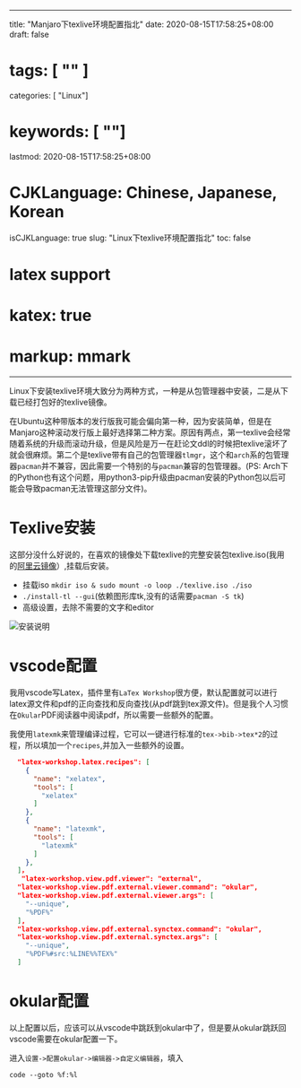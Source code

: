 
---
title: "Manjaro下texlive环境配置指北"
date: 2020-08-15T17:58:25+08:00
draft: false
# tags: [ "" ]
categories: [ "Linux"]
# keywords: [ ""]
lastmod: 2020-08-15T17:58:25+08:00
# CJKLanguage: Chinese, Japanese, Korean
isCJKLanguage: true
slug: "Linux下texlive环境配置指北"
toc: false
# latex support
# katex: true
# markup: mmark
---

Linux下安装texlive环境大致分为两种方式，一种是从包管理器中安装，二是从下载已经打包好的texlive镜像。

在Ubuntu这种带版本的发行版我可能会偏向第一种，因为安装简单，但是在Manjaro这种滚动发行版上最好选择第二种方案。原因有两点，第一texlive会经常随着系统的升级而滚动升级，但是风险是万一在赶论文ddl的时候把texlive滚坏了就会很麻烦。第二个是texlive带有自己的包管理器`tlmgr`，这个和`arch`系的包管理器`pacman`并不兼容，因此需要一个特别的与`pacman`兼容的包管理器。(PS: Arch下的Python也有这个问题，用python3-pip升级由pacman安装的Python包以后可能会导致pacman无法管理这部分文件)。

# Texlive安装

这部分没什么好说的，在喜欢的镜像处下载texlive的完整安装包texlive.iso(我用的[阿里云镜像](https://mirrors.aliyun.com/CTAN/systems/texlive/Images/)）,挂载后安装。

- 挂载iso `mkdir iso & sudo mount -o loop ./texlive.iso ./iso `
- `./install-tl --gui`(依赖图形库tk,没有的话需要`pacman -S tk`)
- 高级设置，去除不需要的文字和editor

![安装说明](https://cdn.jsdelivr.net/gh/BlurryLight/resource-files/img/texlive.png)

# vscode配置

我用vscode写Latex，插件里有`LaTex Workshop`很方便，默认配置就可以进行latex源文件和pdf的正向查找和反向查找(从pdf跳到tex源文件)。但是我个人习惯在`Okular`PDF阅读器中阅读pdf，所以需要一些额外的配置。

我使用`latexmk`来管理编译过程，它可以一键进行标准的`tex->bib->tex*2`的过程，所以填加一个`recipes`,并加入一些额外的设置。

```json
  "latex-workshop.latex.recipes": [
    {
      "name": "xelatex",
      "tools": [
        "xelatex"
      ]
    },
    {
      "name": "latexmk",
      "tools": [
        "latexmk"
      ]
    },
  ]，
   "latex-workshop.view.pdf.viewer": "external",
  "latex-workshop.view.pdf.external.viewer.command": "okular",
  "latex-workshop.view.pdf.external.viewer.args": [
    "--unique",
    "%PDF%"
  ],
  "latex-workshop.view.pdf.external.synctex.command": "okular",
  "latex-workshop.view.pdf.external.synctex.args": [
    "--unique",
    "%PDF%#src:%LINE%%TEX%"
  ]
```

# okular配置

以上配置以后，应该可以从vscode中跳跃到okular中了，但是要从okular跳跃回vscode需要在okular配置一下。

进入`设置->配置okular->编辑器->自定义编辑器`，填入

```
code --goto %f:%l
```


